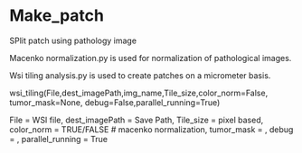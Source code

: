 # Make_patch
SPlit patch using pathology image

Macenko normalization.py is used for normalization of pathological images.

Wsi tiling analysis.py is used to create patches on a micrometer basis.

wsi_tiling(File,dest_imagePath,img_name,Tile_size,color_norm=False, tumor_mask=None, debug=False,parallel_running=True)

File = WSI file,
dest_imagePath = Save Path,
Tile_size = pixel based,
color_norm = TRUE/FALSE # macenko normalization,
tumor_mask = ,
debug = ,
parallel_running = True
